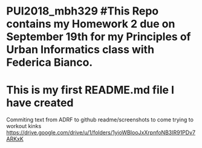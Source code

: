 # PUI2018_mbh329 #This Repo contains my Homework 2 due on September 19th for my Principles of Urban Informatics class with Federica Bianco.
# This is my first README.md file I have created 
Commiting text from ADRF to github readme/screenshots to come
trying to workout kinks
https://drive.google.com/drive/u/1/folders/1yjoWBIooJxXrpnfoNB3IR91PDv7ARKxK
